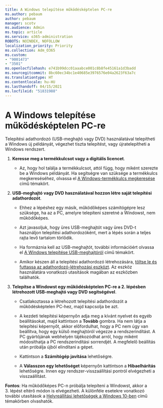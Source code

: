```yaml
---
title: A Windows telepítése működésképtelen PC-re
ms.author: pebaum
author: pebaum
manager: scotv
ms.audience: Admin
ms.topic: article
ms.service: o365-administration
ROBOTS: NOINDEX, NOFOLLOW
localization_priority: Priority
ms.collection: Adm_O365
ms.custom:
- "9001473"
- "3501"
ms.openlocfilehash: e741b99dcc01aaabce001c8b8fe45161a1d3badd
ms.sourcegitcommit: 8bc60ec34bc1e40685e3976576e04a2623f63a7c
ms.translationtype: HT
ms.contentlocale: hu-HU
ms.lasthandoff: 04/15/2021
ms.locfileid: "51831988"
---
```

# <a name="install-windows-on-a-nonfunctional-pc"></a>A Windows telepítése működésképtelen PC-re

Telepítési adathordozó (USB-meghajtó vagy DVD) használatával telepítheti a Windows új példányát, végezhet tiszta telepítést, vagy újratelepítheti a Windows rendszert.

1. **Keresse meg a termékkulcsot vagy a digitális licencet**.

    - Az, hogy hol találja a termékkulcsot, attól függ, hogy miként szerezte be a Windows példányát. Ha segítségre van szüksége a termékkulcs megkereséséhez, olvassa el [A Windows-termékkulcs megkeresése](https://support.microsoft.com/help/10749/windows-10-find-product-key) című témakört. 

2. **USB-meghajtó vagy DVD használatával hozzon létre saját telepítési adathordozót**.

    - Ehhez a lépéshez egy másik, működőképes számítógépre lesz szüksége, ha az a PC, amelyre telepíteni szeretné a Windowst, nem működőképes.

    - Azt javasoljuk, hogy üres USB-meghajtót vagy üres DVD-t használjon telepítési adathordozóként, mert a lépés során a teljes rajta levő tartalom törlődik.

    - Ha formáznia kell az USB-meghajtót, további információért olvassa el [A Windows telepítése USB-meghajtóról](https://docs.microsoft.com/windows-hardware/manufacture/desktop/install-windows-from-a-usb-flash-drive) című témakört.

    - Amikor készen áll a telepítési adathordozó létrehozására, [töltse le és futtassa az adathordozó-létrehozási eszközt](https://www.microsoft.com/software-download/windows10). Az eszköz használatára vonatkozó utasítások magában az eszközben találhatók.

3. **Telepítse a Windowst egy működésképtelen PC-re a 2. lépésben létrehozott USB-meghajtó vagy DVD segítségével**.

    - Csatlakoztassa a létrehozott telepítési adathordozót a működésképtelen PC-hez, majd kapcsolja be azt.

    - A kezdeti telepítési képernyőn adja meg a kívánt nyelvet és egyéb beállításokat, majd kattintson a **Tovább** gombra. Ha nem látja a telepítési képernyőt, akkor előfordulhat, hogy a PC nem úgy van beállítva, hogy egy külső meghajtóról végezze a rendszerindítást. A PC gyártójának webhelyén tájékozódhat arról, hogy miként módosíthatja a PC rendszerindítási sorrendjét. A megfelelő beállítás után próbálja újból elindítani a gépet.

    - Kattintson a **Számítógép javítása** lehetőségre.

    - A **Válasszon egy lehetőséget** képernyőn kattintson a **Hibaelhárítás** lehetőségre. Innen egy rendszer-visszaállítási pontról elvégezheti a visszaállítást.

**Fontos**: Ha működőképes PC-n próbálja telepíteni a Windowst, akkor a 3. lépést eltérő módon is elvégezheti. A különféle esetekre vonatkozó további utasítások a [Helyreállítási lehetőségek a Windows 10-ben](https://support.microsoft.com/help/12415/windows-10-recovery-options) című témakörben olvashatók.

